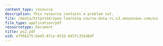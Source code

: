 ```yaml
---
content_type: resource
description: This resource contains a problem set.
file: /media/https%3A/open-learning-course-data-rc.s3.amazonaws.com/esd-86-models-data-and-inference-for-socio-technical-systems-spring-2007/ef956275bed587ce851b0d37c356d84f_ps2.pdf
file_type: application/pdf
resourcetype: Document
title: ps2.pdf
uid: ef956275-bed5-87ce-851b-0d37c356d84f
---
```

